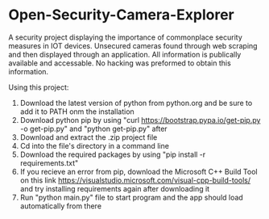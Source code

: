 # Open-Security-Camera-Explorer

A security project displaying the importance of commonplace security measures in IOT devices. Unsecured cameras found through web scraping and then displayed through an application. All information is publically available and accessable. No hacking was preformed to obtain this information.


Using this project:
1. Download the latest version of python from python.org and be sure to add it to PATH onm the installation
3. Download python pip by using "curl https://bootstrap.pypa.io/get-pip.py -o get-pip.py" and "python get-pip.py" after
4. Download and extract the .zip project file
5. Cd into the file's directory in a command line
6. Download the required packages by using "pip install -r requirements.txt"
7. If you recieve an error from pip, download the Microsoft C++ Build Tool on this link https://visualstudio.microsoft.com/visual-cpp-build-tools/ and try installing requirements again after downloading it
8. Run "python main.py" file to start program and the app should load automatically from there

